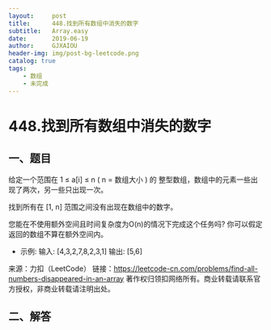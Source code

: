 ```yaml
---
layout:     post
title:      448.找到所有数组中消失的数字
subtitle:   Array.easy
date:       2019-06-19
author:     GJXAIOU
header-img: img/post-bg-leetcode.png
catalog: true
tags:
    - 数组
    - 未完成
---
```



# 448.找到所有数组中消失的数字

## 一、题目

给定一个范围在  1 ≤ a[i] ≤ n ( n = 数组大小 ) 的 整型数组，数组中的元素一些出现了两次，另一些只出现一次。

找到所有在 [1, n] 范围之间没有出现在数组中的数字。

您能在不使用额外空间且时间复杂度为O(n)的情况下完成这个任务吗? 你可以假定返回的数组不算在额外空间内。

- 示例:
输入:
[4,3,2,7,8,2,3,1]
输出:
[5,6]

来源：力扣（LeetCode）
链接：https://leetcode-cn.com/problems/find-all-numbers-disappeared-in-an-array
著作权归领扣网络所有。商业转载请联系官方授权，非商业转载请注明出处。


## 二、解答




